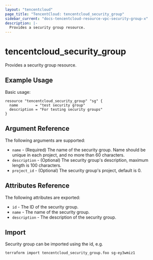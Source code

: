 ```yaml
---
layout: "tencentcloud"
page_title: "TencentCloud: tencentcloud_security_group"
sidebar_current: "docs-tencentcloud-resource-vpc-security-group-x"
description: |-
  Provides a security group resource.
---
```


# tencentcloud_security_group

Provides a security group resource.

## Example Usage

Basic usage:

```hcl
resource "tencentcloud_security_group" "sg" {
  name        = "test security group"
  description = "For testing security groups"
}
```

## Argument Reference

The following arguments are supported:

* `name` - (Required) The name of the security group. Name should be unique in each project, and no more than 60 characters.
* `description` - (Optional) The security group's description, maximum length is 100 characters.
* `project_id` - (Optional) The security group's project, default is 0.

## Attributes Reference

The following attributes are exported:

* `id` - The ID of the security group.
* `name` - The name of the security group.
* `description` - The description of the security group.

## Import

Security group can be imported using the id, e.g.

```
terraform import tencentcloud_security_group.foo sg-ey3wmiz1
```
